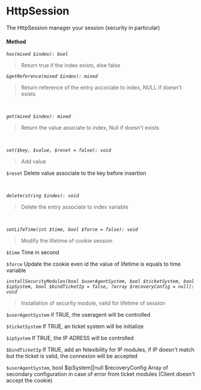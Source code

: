 # HttpSession

The HttpSession manager your session (security in particular)


#### Method

*`has(mixed $index): bool`*

> Return true if the index exists, else false

*`&getReference(mixed $index): mixed`*

> Return reference of the entry accociate to index, NULL if doesn't exists

<br>

*`get(mixed $index): mixed`*

> Return the value assiciate to index, Null if doesn't exists

<br>

*`set($key, $value, $reset = false): void`*

> Add value

`$reset` Delete value associate to the key before insertion

<br>

*`delete(string $index): void`*

> Delete the entry associate to index variable

<br>

*`setLifeTime(int $time, bool $force = false): void`*

> Modify the lifetime of cookie session

`$time` Time in second

`$force` Update the cookie even id the value of lifetime is equals to time variable

*`installSecurityModules(bool $userAgentSystem, bool $ticketSystem, bool $ipSystem, bool $bindTicketIp = false, ?array $recoveryConfig = null): void`*

> Installation of security module, valid for lifetime of session

`$userAgentSystem` if TRUE, the useragent will be controlled

`$ticketSystem` If TRUE, an ticket system will be initialize

`$ipSystem` If TRUE, the IP ADRESS will be controlled

`$bindTicketIp` If TRUE, add an felexibility for IP modules, if IP doesn't match but the ticket is valid, the connexion will be accepted

`$userAgentSystem`, bool $ipSystem]|null $recoveryConfig Array of secondary configuration in case of error from ticket modules (Client doesn't accept the cookie)
